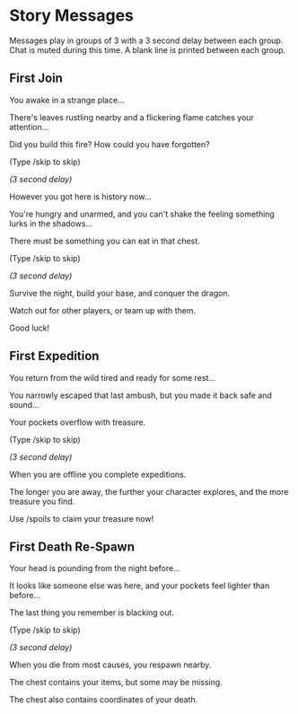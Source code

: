 # Story Messages

Messages play in groups of 3 with a 3 second delay between each group. Chat is muted during this time. A blank line is printed between each group.

## First Join

You awake in a strange place...

There's leaves rustling nearby and a flickering flame catches your attention...

Did you build this fire? How could you have forgotten?

(Type /skip to skip)

_(3 second delay)_

However you got here is history now...

You're hungry and unarmed, and you can't shake the feeling something lurks in the shadows...

There must be something you can eat in that chest.

(Type /skip to skip)

_(3 second delay)_

Survive the night, build your base, and conquer the dragon.

Watch out for other players, or team up with them.

Good luck!

## First Expedition

You return from the wild tired and ready for some rest...

You narrowly escaped that last ambush, but you made it back safe and sound...

Your pockets overflow with treasure.

(Type /skip to skip)

_(3 second delay)_

When you are offline you complete expeditions.

The longer you are away, the further your character explores, and the more treasure you find.

Use /spoils to claim your treasure now!


## First Death Re-Spawn

Your head is pounding from the night before...

It looks like someone else was here, and your pockets feel lighter than before...

The last thing you remember is blacking out.

(Type /skip to skip)

_(3 second delay)_

When you die from most causes, you respawn nearby.

The chest contains your items, but some may be missing.

The chest also contains coordinates of your death.
